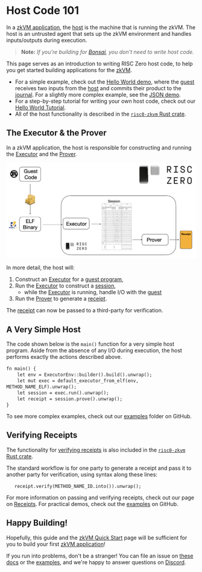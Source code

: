 # Host Code 101
In a [zkVM application], the [host] is the machine that is running the zkVM. 
The host is an untrusted agent that sets up the zkVM environment and handles inputs/outputs during execution.
> **Note:** *If you're building for [Bonsai], you don't need to write host code.*

This page serves as an introduction to writing RISC Zero host code, to help you get started building applications for the [zkVM]. 

- For a simple example, check out the [Hello World demo], where the [guest] receives two inputs from the [host] and commits their product to the [journal]. For a slightly more complex example, see the [JSON demo].
- For a step-by-step tutorial for writing your own host code, check out our [Hello World Tutorial].
- All of the host functionality is described in the [`risc0-zkvm` Rust crate].

## The Executor & the Prover
In a zkVM application, the host is responsible for constructing and running the [Executor] and the [Prover].

![From Guest Code to Receipt](../../../static/diagrams/from-rust-to-receipt.png)

In more detail, the host will: 
1. Construct an [Executor] for a [guest program], 
2. Run the [Executor] to construct a [session],
   - while the [Executor] is running, handle I/O with the [guest]
3. Run the [Prover] to generate a [receipt].
  
The [receipt] can now be passed to a third-party for verification. 
 
## A Very Simple Host
The code shown below is the `main()` function for a very simple host program. 
Aside from the absence of any I/O during execution, the host performs exactly the actions described above.
<!--- v0.17.0 -->
```
fn main() {
    let env = ExecutorEnv::builder().build().unwrap();
    let mut exec = default_executor_from_elf(env, METHOD_NAME_ELF).unwrap();
    let session = exec.run().unwrap();
    let receipt = session.prove().unwrap();
}
```

To see more complex examples, check out our [examples] folder on GitHub.

## Verifying Receipts
The functionality for [verifying receipts] is also included in the [`risc0-zkvm` Rust crate]. 

The standard workflow is for one party to generate a receipt and pass it to another party for verification, using syntax along these lines: 

```
   receipt.verify(METHOD_NAME_ID.into()).unwrap();
```

For more information on passing and verifying receipts, check out our page on [Receipts]. 
For practical demos, check out the [examples] on GitHub. 

## Happy Building!
Hopefully, this guide and the [zkVM Quick Start] page will be sufficient for you to build your first [zkVM application]! 


If you run into problems, don't be a stranger! 
You can file an issue on [these docs] or the [examples], and we're happy to answer questions on [Discord]. 

[Bonsai]: ../../bonsai/
[executor]: ../key-terminology.md#executor
[guest]: ../key-terminology.md#guest
[guest program]: ../key-terminology.md#guest-program
[session]: ../key-terminology.md#session
[receipt]: ../key-terminology.md#receipt
[proves]: ../key-terminology.md#validity-proof
[verifies]: ../key-terminology.md#verify
[host]: ../key-terminology.md#host
[`guest` module]: https://docs.rs/risc0-zkvm/0.16/risc0_zkvm/guest/index.html
[host]: ../key-terminology.md#host
[`risc0-zkvm` Rust crate]: https://docs.rs/risc0-zkvm/0.16/risc0_zkvm/index.html
[journal]: ../key-terminology.md#journal
[method]: ../key-terminology.md#method
[zkVM Quick Start]: ../quickstart.md
[zkVM Overview]: ../zkvm_overview.md
[Hello World demo]: https://github.com/risc0/risc0/tree/v0.18.0/examples/hello-world
[JSON demo]: https://github.com/risc0/risc0/blob/main/examples/json/src/main.rs
[zkVM Application]: ../
[zkVM]: ../
[examples]: https://github.com/risc0/risc0/tree/v0.18.0/examples/
[these docs]: https://github.com/risc0/website
[Hello World Tutorial]: https://github.com/risc0/risc0/tree/v0.18.0/hello-world/tutorial.md
[Discord]: https://discord.gg/risczero
[Prover]: ../key-terminology.md#prover
[verifying receipts]: https://docs.rs/risc0-zkvm/latest/risc0_zkvm/receipt/struct.Receipt.html#method.verify
[Receipts]: receipts.md
